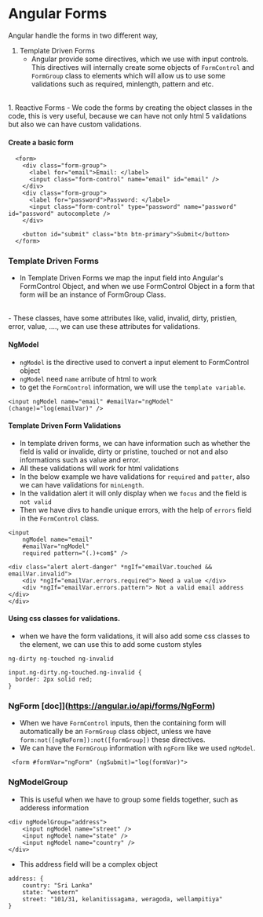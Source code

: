 # Angular Forms
Angular handle the forms in two different way, 
1. Template Driven Forms
    - Angular provide some directives, which we use with input controls. This directives will internally create some objects of `FormControl` and `FormGroup` class to elements which will allow us to use some validations such as required, minlength, pattern and etc.
<br>
1. Reactive Forms
   - We code the forms by creating the object classes in the code, this is very useful, because we can have not only html 5 validations but also we can have custom validations. 


#### Create a basic form
~~~
  <form>
    <div class="form-group">
      <label for="email">Email: </label>
      <input class="form-control" name="email" id="email" />
    </div>
    <div class="form-group">
      <label for="password">Password: </label>
      <input class="form-control" type="password" name="password" id="password" autocomplete />
    </div>

    <button id="submit" class="btn btn-primary">Submit</button>
  </form>
~~~

### Template Driven Forms
- In Template Driven Forms we map the input field into Angular's FormControl Object, and when we use FormControl Object in a form that form will be an instance of FormGroup Class.
<br>
- These classes, have some attributes like, valid, invalid, dirty, pristien, error, value, ...., we can use these attributes for validations. 

#### NgModel
- `ngModel` is the directive used to convert a input element to FormControl object
- `ngModel` need `name` arribute of html to work
- to get the `FormControl` information, we will use the `template variable`.
~~~
<input ngModel name="email" #emailVar="ngModel" (change)="log(emailVar)" />
~~~

#### Template Driven Form Validations
- In template driven forms, we can have information such as whether the field is valid or invalide, dirty or pristine, touched or not and also informations such as value and  error.
- All these validations will work for html validations
- In the below example we have validations for `required` and `patter`, also we can have validations for `minLength`. 
- In the validation alert it will only display when we `focus` and the field is `not valid`
- Then we have divs to handle unique errors, with the help of `errors` field in the `FormControl` class.
~~~
<input
    ngModel name="email"
    #emailVar="ngModel"
    required pattern="(.)+com$" />

<div class="alert alert-danger" *ngIf="emailVar.touched && emailVar.invalid">
    <div *ngIf="emailVar.errors.required"> Need a value </div>
    <div *ngIf="emailVar.errors.pattern"> Not a valid email address </div>
</div>
~~~

#### Using css classes for validations.
- when we have the form validations, it will also add some css classes to the element, we can use this to add some custom styles
~~~
ng-dirty ng-touched ng-invalid
~~~
~~~
input.ng-dirty.ng-touched.ng-invalid {
  border: 2px solid red;
}
~~~

### NgForm [doc]](https://angular.io/api/forms/NgForm)
- When we have `FormControl` inputs, then the containing form will automatically be an `FormGroup` class object, unless we have `form:not([ngNoForm]):not([formGroup])` these directives.
- We can have the `FormGroup` information with `ngForm` like we used `ngModel`.

~~~
 <form #formVar="ngForm" (ngSubmit)="log(formVar)">
~~~

### NgModelGroup
- This is useful when we have to group some fields together, such as adderess information
~~~
<div ngModelGroup="address">
    <input ngModel name="street" />
    <input ngModel name="state" />
    <input ngModel name="country" />
</div>
~~~
- This address field will be a complex object
~~~
address: {
    country: "Sri Lanka"
    state: "western"
    street: "101/31, kelanitissagama, weragoda, wellampitiya"
}
~~~


